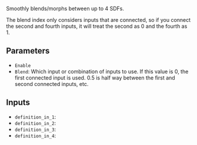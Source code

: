 Smoothly blends/morphs between up to 4 SDFs.

The blend index only considers inputs that are connected, so if you connect the second and fourth inputs, it will treat the second as 0 and the fourth as 1.

## Parameters

* `Enable`
* `Blend`: Which input or combination of inputs to use. If this value is 0, the first connected input is used. 0.5 is half way between the first and second connected inputs, etc.

## Inputs

* `definition_in_1`: 
* `definition_in_2`: 
* `definition_in_3`: 
* `definition_in_4`: 